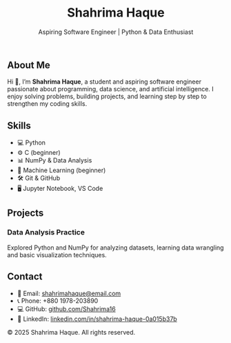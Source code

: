 <!DOCTYPE html>
<html lang="en">
<head>
  <meta charset="UTF-8" />
  <meta name="viewport" content="width=device-width, initial-scale=1.0" />
  <title>Shahrima Haque | Portfolio</title>
  <script src="https://cdn.tailwindcss.com"></script>
</head>
<body class="bg-gray-50 text-gray-900 font-sans">

  <!-- Header -->
  <header class="bg-gray-900 text-white py-12 text-center shadow-md">
    <h1 class="text-4xl font-extrabold">Shahrima Haque</h1>
    <p class="text-lg mt-3 font-light">
      Aspiring Software Engineer | Python & Data Enthusiast
    </p>
  </header>

  <!-- About Section -->
  <section class="max-w-4xl mx-auto px-6 py-12">
    <h2 class="text-3xl font-semibold border-b-2 border-gray-200 pb-2 mb-6">About Me</h2>
    <p class="leading-relaxed text-lg text-gray-700">
      Hi 👋, I’m <strong>Shahrima Haque</strong>, a student and aspiring software engineer passionate 
      about programming, data science, and artificial intelligence. I enjoy solving problems, 
      building projects, and learning step by step to strengthen my coding skills.
    </p>
  </section>

  <!-- Skills Section -->
  <section class="max-w-4xl mx-auto px-6 py-12 bg-white shadow-md rounded-lg">
    <h2 class="text-3xl font-semibold border-b-2 border-gray-200 pb-2 mb-6">Skills</h2>
    <ul class="grid grid-cols-2 sm:grid-cols-3 gap-4 text-lg text-gray-800">
      <li>💻 Python</li>
      <li>⚙️ C (beginner)</li>
      <li>📊 NumPy & Data Analysis</li>
      <li>🧠 Machine Learning (beginner)</li>
      <li>🛠 Git & GitHub</li>
      <li>🖥️ Jupyter Notebook, VS Code</li>
    </ul>
  </section>

  <!-- Projects Section -->
  <section class="max-w-4xl mx-auto px-6 py-12">
    <h2 class="text-3xl font-semibold border-b-2 border-gray-200 pb-2 mb-6">Projects</h2>
    <div class="space-y-6">
      <div class="p-6 bg-white shadow-md rounded-lg">
        <h3 class="text-xl font-bold">Data Analysis Practice</h3>
        <p class="mt-2 text-gray-700">
          Explored Python and NumPy for analyzing datasets, learning data wrangling 
          and basic visualization techniques.
        </p>
      </div>
    </div>
  </section>

  <!-- Contact Section -->
  <section class="max-w-4xl mx-auto px-6 py-12 bg-white shadow-md rounded-lg">
    <h2 class="text-3xl font-semibold border-b-2 border-gray-200 pb-2 mb-6">Contact</h2>
    <ul class="space-y-3 text-lg text-gray-800">
      <li>📧 Email: <a href="mailto:shahrimahaque@email.com" class="text-blue-600 hover:underline">shahrimahaque@email.com</a></li>
      <li>📞 Phone: <span class="text-gray-700">+880 1978-203890</span></li>
      <li>💻 GitHub: <a href="https://github.com/Shahrima16" target="_blank" class="text-blue-600 hover:underline">github.com/Shahrima16</a></li>
      <li>🔗 LinkedIn: <a href="https://www.linkedin.com/in/shahrima-haque-0a015b37b/" target="_blank" class="text-blue-600 hover:underline">linkedin.com/in/shahrima-haque-0a015b37b</a></li>
    </ul>
  </section>

  <!-- Footer -->
  <footer class="bg-gray-900 text-white text-center py-6 mt-12">
    <p>© 2025 Shahrima Haque. All rights reserved.</p>
  </footer>

</body>
</html>
